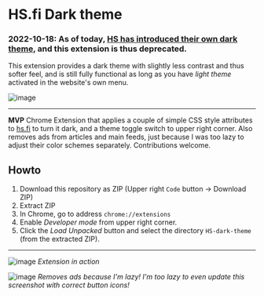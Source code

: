 # HS.fi Dark theme

### 2022-10-18: As of today, [HS has introduced their own dark theme](https://www.hs.fi/info/art-2000009140129.html), and this extension is thus deprecated.</big>

This extension provides a dark theme with slightly less contrast and thus softer feel, and is still fully functional as long as you have _light theme_ activated in the website's own menu. 

![image](https://user-images.githubusercontent.com/50331907/196402823-d8e1d0b9-0547-4799-ae61-fad8af1b52fa.png)

---

**MVP** Chrome Extension that applies a couple of simple CSS style attributes to [hs.fi](https://hs.fi) to turn it dark, and a theme toggle switch to upper right corner. Also removes ads from articles and main feeds, just because I was too lazy to adjust their color schemes separately. Contributions welcome.

## Howto

1. Download this repository as ZIP (Upper right `Code` button -> Download ZIP)
2. Extract ZIP
3. In Chrome, go to address `chrome://extensions`
4. Enable _Developer mode_ from upper right corner.
5. Click the _Load Unpacked_ button and select the directory `HS-dark-theme` (from the extracted ZIP).

---

![image](https://user-images.githubusercontent.com/50331907/149751656-7bc021ea-9831-4a66-ac87-1be3d6a73904.png)
_Extension in action_

![image](https://user-images.githubusercontent.com/50331907/149748644-3bc8de89-ee9a-4593-b3d9-27d6f05987a2.png)
_Removes ads because I'm lazy! I'm too lazy to even update this screenshot with correct button icons!_

